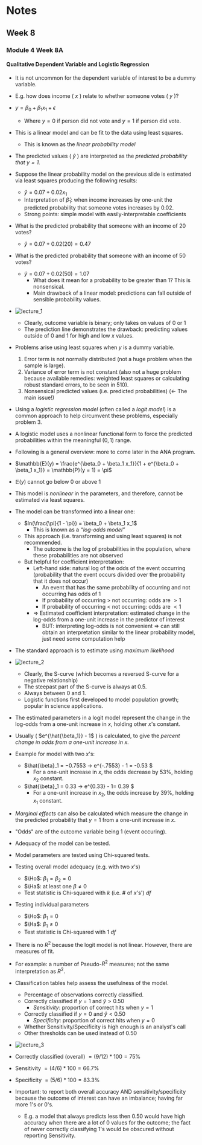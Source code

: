 $$
\newcommand{\pr}{\text{I\kern-0.15em P}}
\newcommand{\Ha}{H_a}
\newcommand{\Ho}{H_0}
\newcommand{\pv}{\text{p-value}}
\newcommand{\ss}{\sum_{i=1}^{n}}
$$


# Notes

## Week 8
### Module 4 Week 8A

#### Qualitative Dependent Variable and Logistic Regression

- It is not uncommon for the dependent variable of interest to be a dummy variable.

- E.g. how does income ( $x$ ) relate to whether someone votes ( $y$ )? 

- $y = \beta_0 + \beta_1 x_1 + \epsilon$

    - Where $y = 0$ if person did not vote and $y = 1$ if person did vote. 

- This is a linear model and can be fit to the data using least squares. 

    - This is known as the *linear probability model* 

- The predicted values ( $\hat{y}$ ) are interpreted as the *predicted probability that $y = 1$.*

    

- Suppose the linear probability model on the previous slide is estimated via least squares producing the following results: 

    - $\hat{y} = 0.07 + 0.02 x_1$
    - Interpretation of $\hat{\beta}_1$: when income increases by one-unit the predicted probability that someone votes increases by $0.02$. 
    - Strong points: simple model with easily-interpretable coefficients

- What is the predicted probability that someone with an income of $20$ votes? 

    - $\hat{y} = 0.07 + 0.02 (20) = 0.47$

- What is the predicted probability that someone with an income of 50 votes? 

    - $\hat{y} = 0.07 + 0.02 (50) = 1.07$
        - What does it mean for a probability to be greater than 1? This is nonsensical.
        - Main drawback of a linear model: predictions can fall outside of sensible probability values.

    

- ![lecture_1](objects/lecture_1.png)

    - Clearly, outcome variable is binary; only takes on values of $0$ or $1$
    - The prediction line demonstrates the drawback: predicting values outside of $0$ and $1$ for high and low $x$ values.  




- Problems arise using least squares when $y$ is a dummy variable. 

    1. Error term is not normally distributed (not a huge problem when the sample is large).
    2. Variance of error term is not constant  (also not a huge problem because available remedies: weighted least squares or calculating robust standard errors, to be seen in 510).
    3. Nonsensical predicted values (i.e. predicted probabilities)  (<- The main issue!)

- Using a *logistic regression model* (often called a *logit model*) is a common approach to help circumvent these problems, especially problem 3. 

- A logistic model uses a nonlinear functional form to force the predicted probabilities within the meaningful $(0, 1)$ range. 

- Following is a general overview: more to come later in the ANA program.

      

- $\mathbb{E}(y) = \frac{e^{\beta_0 + \beta_1 x_1}}{1 + e^{\beta_0 + \beta_1 x_1}} = \mathbb{P}(y = 1) = \pi$

- $\mathbb{E}(y)$ cannot go below $0$ or above $1$ 

- This model is *nonlinear* in the parameters, and therefore, cannot be estimated via least squares.

- The model can be transformed into a linear one: 

    - $ln(\frac{\pi}{1 - \pi}) = \beta_0 + \beta_1 x_1$
        - This is known as a *“log-odds model”*
    - This approach (i.e. transforming and using least squares) is not recommended. 
        - The outcome is the log of probabilities in the population, where these probabilities are not observed
    - But helpful for coefficient interpretation:
        - Left-hand side: natural log of the odds of the event occurring (probability that the event occurs divided over the probability that it does not occur)
            - An event that has the same probability of occurring and not occurring has odds of $1$
            - If probability of occurring $>$ not occurring: odds are $> 1$
            - If probability of occurring $<$ not occurring: odds are $< 1$
        - => Estimated coefficient interpretation: estimated change in the log-odds from a one-unit increase in the predictor of interest
            - BUT: interpreting log-odds is not convenient => can still obtain an interpretation similar to the linear probability model, just need some computation help

- The standard approach is to estimate using *maximum likelihood*

      

- ![lecture_2](objects/lecture_2.png)

    - Clearly, the S-curve (which becomes a reversed S-curve for a negative relationship)
    - The steepast part of the S-curve is always at $0.5$. 
    - Always between $0$ and $1$.
    - Logistic functions first developed to model population growth; popular in science applications.

      

- The estimated parameters in a logit model represent the change in the log-odds from a one-unit increase in $x$, holding other $x$'s constant. 

- Usually ( $e^{\hat{\beta_1}} - 1$ ) is calculated, to give the *percent change in odds from a one-unit increase in $x$.* 

- Example for model with two $x$'s: 

    -  $\hat{\beta}_1 = −0.7553 → e^{-.7553} - 1 = -0.53 $
        - For a one-unit increase in $x$, the odds decrease by 53%, holding $x_2$ constant. 
    -  $\hat{\beta}_1 = 0.33 → e^{0.33} - 1= 0.39 $
        - For a one-unit increase in $x_2$, the odds increase by 39%, holding $x_1$ constant. 

- *Marginal effects* can also be calculated which measure the change in the predicted probability that $y = 1$ from a one-unit increase in $x$.

- "Odds" are of the outcome variable being $1$ (event occuring).

      

- Adequacy of the model can be tested.

- Model parameters are tested using Chi-squared tests. 

- Testing overall model adequacy (e.g. with two $x$'s) 

    - $\Ho$: $\beta_1 = \beta_2 = 0$
    - $\Ha$: at least one $\beta \neq 0$
    - Test statistic is Chi-squared with $k$ (i.e. # of $x$'s') *df*

- Testing individual parameters 

    - $\Ho$: $\beta_1 = 0$
    - $\Ha$: $\beta_1 \neq 0$
    - Test statistic is Chi-squared with 1 *df*

    

- There is no $R^2$ because the logit model is not linear. However, there are measures of fit. 

- For example: a number of Pseudo-$R^2$ measures; not the same interpretation as $R^2$.

- Classification tables help assess the usefulness of the model. 

    - Percentage of observations correctly classified. 
    - Correctly classified if $y = 1$ and $\hat{y} > 0.50$
        - *Sensitivity*: proportion of correct hits when $y = 1$
    - Correctly classified if $y = 0$ and $\hat{y} < 0.50$ 
        - *Specificity*: proportion of correct hits when $y = 0$
    - Whether Sensitivity/Specificity is high enough is an analyst's call
    - Other thresholds can be used instead of $0.50$

    

- ![lecture_3](objects/lecture_3.png)

- Correctly classified (overall) $= (9/12)*100 = 75$%

- Sensitivity $= (4/6) * 100 = 66.7$% 

- Specificity $= (5/6) * 100 = 83.3$%

- Important: to report both overall accuracy AND sensitivity/specificity because the outcome of interest can have an imbalance; having far more 1's or 0's. 

    - E.g. a model that always predicts less then $0.50$ would have high accuracy when there are a lot of $0$ values for the outcome; the fact of never correctly classifying $1$'s would be obscured without reporting Sensitivity.

